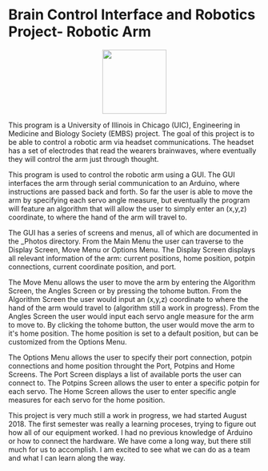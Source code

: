 # Brain Control Interface and Robotics Project- Robotic Arm 

<p align="center">
  <img width="128" height="128" src="https://user-images.githubusercontent.com/44120038/63777744-3d995d00-c8a9-11e9-9686-686be56e0dae.jpg">
</p>


This program is a University of Illinois in Chicago (UIC), Engineering in Medicine and Biology Society (EMBS) project. The goal of this project is to be able to control a robotic arm via headset communications. The headset has a set of electrodes that read the wearers brainwaves, where eventually they will control the arm just through thought.

This program is used to control the robotic arm using a GUI. The GUI interfaces the arm through serial communication to an Arduino, where instructions are passed back and forth. So far the user is able to move the arm by specifying each servo angle measure, but eventually the program will feature an algorithm that will allow the user to simply enter an (x,y,z) coordinate, to where the hand of the arm will travel to.

The GUI has a series of screens and menus, all of which are documented in the _Photos directory. From the Main Menu the user can traverse to the Display Screen, Move Menu or Options Menu. The Display Screen displays all relevant information of the arm: current positions, home position, potpin connections, current coordinate position, and port.

The Move Menu allows the user to move the arm by entering the Algorithm Screen, the Angles Screen or by pressing the tohome button. From the Algorithm Screen the user would input an (x,y,z) coordinate to where the hand of the arm would travel to (algorithm still a work in progress). From the Angles Screen the user would input each servo angle measure for the arm to move to. By clicking the tohome button, the user would move the arm to it's home position. The home position is set to a default position, but can be customized from the Options Menu.

The Options Menu allows the user to specify their port connection, potpin connections and home position throught the Port, Potpins and Home Screens. The Port Screen displays a list of available ports the user can connect to. The Potpins Screen allows the user to enter a specific potpin for each servo. The Home Screen allows the user to enter specific angle measures for each servo for the home position.  

This project is very much still a work in progress, we had started August 2018. The first semester was really a learning proceses, trying to figure out how all of our equipment worked. I had no previous knowledge of Arduino or how to connect the hardware. We have come a long way, but there still much for us to accomplish. I am excited to see what we can do as a team and what I can learn along the way.
